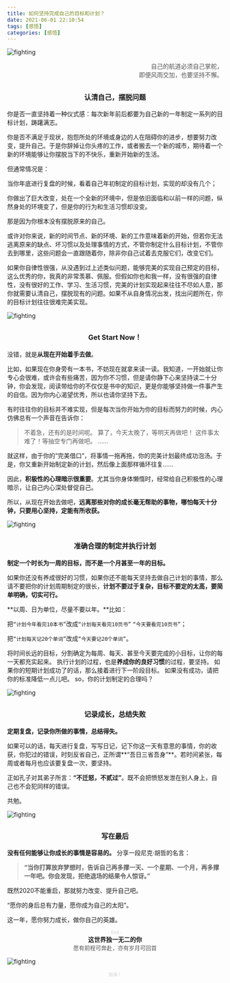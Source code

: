 ```yaml
---
title: 如何坚持完成自己的目标和计划？
date: 2021-06-01 22:10:54
tags: [感悟]
categories: [感悟]
---
```


![fighting](how-to-accomplish-your-plan/blur-close-up-composition-craft-281962.jpg) 
<p align="right"><font color="#555">自己的航道必须自己掌舵，<br/>即便风雨交加，也要坚持不懈。</font></p>

## <center><b><font size="3">认清自己，摆脱问题</font></b></center>
你是否一直坚持着一种仪式感：每次新年前后都要为自己新的一年制定一系列的目标计划，踌躇满志。

你是否不满足于现状，抱怨所处的环境或身边的人在阻碍你的进步，想要努力改变，提升自己。于是你辞掉让你头疼的工作，或者搬去一个新的城市，期待着一个新的环境能够让你摆脱当下的不快乐，重新开始新的生活。

但通常情况是：

当你年底进行复盘的时候，看着自己年初制定的目标计划，实现的却没有几个；

你做出了巨大改变，处在一个全新的环境中，但是依旧面临和以前一样的问题，纵然身处的环境变了，但是你的行为和生活习惯却没变。

那是因为你根本没有摆脱原来的自己。

或许对你来说，新的时间节点、新的环境、新的工作意味着新的开始，但若你无法逃离原来的缺点、坏习惯以及处理事情的方式，不管你制定什么目标计划，不管你去到哪里，这些问题会一直跟随着你，除非你自己试着去克服它们，改变它们。

如果你自律性很强，从没遇到过上述类似问题，能够完美的实现自己预定的目标，这么优秀的你，我真的非常羡慕、佩服。但假如你也和我一样，没有很强的自律性，没有很好的工作、学习、生活习惯，完美的计划实现起来往往不尽如人意，那你就需要认清自己，摆脱现有的问题。如果不从自身情况出发，找出问题所在，你的目标计划往往很难完美实现。

![fighting](how-to-accomplish-your-plan/achievement-confident-free-freedom-6945.jpg) 

<!-- more -->

## <center><b><font size="3">Get Start Now！</font></b></center>
没错，就是**从现在开始着手去做**。

比如，如果现在你身旁有一本书，不妨现在就拿来读一读。我知道，一开始就让你专心会很难，或许会有些痛苦，因为你不习惯，但是请你静下心来坚持读二十分钟，你会发现，阅读带给你的不仅仅是书中的知识，更是你能够坚持做一件事产生的自信。因为你内心渴望优秀，所以也请你坚持下去。

有时往往你的目标并不难实现，但是每次当你开始为你的目标而努力的时候，内心仿佛总有一个声音在告诉你：

> 不着急，还有的是时间呢。
> 算了，今天太晚了，等明天再做吧！
> 这件事太难了！等抽空专门再做吧。
> ......

就这样，由于你的“完美借口”，将事情一拖再拖，你的完美计划最终成功泡汤。于是，你又重新开始制定新的计划，然后像上面那样循环往复......

因此，**积极性的心理暗示很重要**。尤其当你身体懒惰时，经常给自己积极性的心理暗示，让自己内心深处督促自己。

所以，从现在开始去做吧，**远离那些对你的成长毫无帮助的事物，哪怕每天十分钟，只要用心坚持，定能有所收获。**

![fighting](how-to-accomplish-your-plan/fashion-woman-notebook-pen-34072.jpg) 

## <center><b><font size="3">准确合理的制定并执行计划</font></b></center>
**制定一个时长为一周的目标，而不是一个月甚至一年的目标。**

如果你还没有养成很好的习惯，如果你还不能每天坚持去做自己计划的事情，那么请不要把你的计划周期制定的很长，**计划不要过于复杂，目标不要定的太高，要简单明确，切实可行。**

**以周、日为单位，尽量不要以年。**比如：


把`“计划今年看完10本书”`改成`“计划每天看完10页书”`  `“今天要看完10页书”`；

把`“计划每天记20个单词”`改成`“今天要记20个单词”`。

将时间长远的目标，分割确定为每周、每天、甚至今天要完成的小目标，让你的每一天都充实起来。
执行计划的过程，也是**养成你的良好习惯**的过程，要坚持。
如果你的短期计划成功了的话，那么接着进行下一阶段目标。
如果没有成功，请把你的标准降低一点儿吧。
so，你的计划制定的合理吗？

![fighting](how-to-accomplish-your-plan/jumpshot-photography-of-woman-in-white-and-yellow-dress-near-884977.jpg) 

## <center><b><font size="3">记录成长，总结失败</font></b></center>
<b>定期复盘，记录你所做的事情，总结得失。</b>

如果可以的话，每天进行复盘，写写日记，记下你这一天有意思的事情，你的收获，你犯过的错误，时刻反省自己，正所谓**“吾日三省吾身”**。若时间紧张，每周或者每月也应该要复盘一次，要坚持。

正如孔子对其弟子所言：**“不迁怒，不贰过”**。既不会把愤怒发泄在别人身上，自己也不会犯同样的错误。

共勉。

![fighting](how-to-accomplish-your-plan/close-up-photo-of-white-and-black-journal-771322.jpg) 

## <center><b><font size="3">写在最后</font></b></center>
<b>没有任何能够让你成长的事情是容易的。</b>
分享一段尼克·胡哲的名言：

> **“当你打算放弃梦想时，告诉自己再多撑一天、一个星期、一个月，再多撑一年吧。你会发现，拒绝退场的结果令人惊讶。”**

既然2020不能重启，那就努力改变、提升自己吧。

“愿你的身后总有力量，愿你成为自己的太阳”。

这一年，愿你努力成长，做你自己的英雄。

<center><font color="#cdced0" size="1">- End -</font></center>
<center><b>这世界独一无二的你</b></center>



<center><font color="#555" size="2">愿有前程可奔赴，亦有岁月可回首</font></center>

![fighting](how-to-accomplish-your-plan/proud_of_yourself.jpg) 

<center><font color="#cdced0" size="0.5">加油！</font></center>